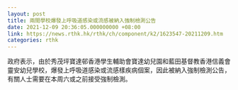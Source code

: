 ```yaml
---
layout: post
title: 兩間學校爆發上呼吸道感染或流感被納入強制檢測公告
date: 2021-12-09 20:36:05.000000000 +08:00
link: https://news.rthk.hk/rthk/ch/component/k2/1623547-20211209.htm
categories: rthk
---
```


政府表示，由於秀茂坪寶達邨香港學生輔助會寶達幼兒園和藍田基督教香港信義會靈安幼兒學校，爆發上呼吸道感染或流感樣疾病個案，因此被納入強制檢測公告，有關人士需要在本周六或之前接受強制檢測。

